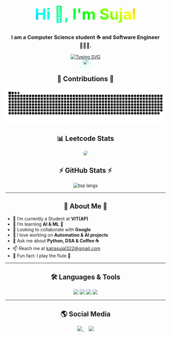 <h1 align="center" style="font-size: 3rem; background: linear-gradient(45deg, #00f, #0ff, #0f0, #ff0, #f00); -webkit-background-clip: text; -webkit-text-fill-color: transparent; animation: gradientMove 3s infinite alternate ease-in-out;">Hi 👋, I'm Sujal</h1>

<h3 align="center">I am a Computer Science student ☕ and Software Engineer 🧑🏼‍💻.</h3>

<div align="center">
    <a href="#">
        <img src="https://readme-typing-svg.demolab.com?font=Fira+Code&size=27&pause=1000&color=00FFFF&width=470&lines=Hello+Fellow+%3C%2FDevelopers%3E;Keep+Learning+%26+Building+%F0%9F%94%A7;Code%2C+Debug%2C+Repeat+%F0%9F%9A%80" alt="Typing SVG" />
    </a>
</div>

<div align="center">
    <img src="https://miro.medium.com/max/1400/1*OxT7UjIwhklKE8d8SFyo7g.gif" width="500" style="border-radius: 10px; box-shadow: 0px 0px 20px rgba(0, 255, 255, 0.5);"/>
</div>

<div align="center">
    <h2>🐍 Contributions 🐍</h2>
    <img alt="snake eating my contributions" src="https://raw.githubusercontent.com/platane/snk/output/github-contribution-grid-snake.svg" />
</div>

<h2 align="center">📊 Leetcode Stats</h2>
<p align="center">
    <img src="https://leetcard.jacoblin.cool/SUJAL_KALRA?theme=dark&font=Nunito&ext=heatmap" width="500" style="border-radius: 10px;"/>
</p>

<h2 align="center">⚡ GitHub Stats ⚡</h2>
<div align="center">
    <img width="400" src="https://github-readme-stats.vercel.app/api/top-langs/?username=sujalkalra&hide=HTML&langs_count=8&layout=compact&theme=react&border_radius=10&size_weight=0.5&count_weight=0.5&exclude_repo=github-readme-stats" alt="top langs" />
</div>

---

<h2 align="center">🚀 About Me 🚀</h2>
<ul>
    <li>🔭 I’m currently a Student at <b>VIT(AP)</b></li>
    <li>🌱 I’m learning <b>AI & ML</b> 🧠</li>
    <li>👯 Looking to collaborate with <b>Google</b></li>
    <li>🤖 I love working on <b>Automation & AI projects</b></li>
    <li>💬 Ask me about <b>Python, DSA & Coffee ☕</b></li>
    <li>📫 Reach me at <a href="mailto:kalrasujal322@gmail.com">kalrasujal322@gmail.com</a></li>
    <li>🎵 Fun fact: I play the flute 🪈</li>
</ul>

---

<h2 align="center">🛠 Languages & Tools</h2>
<div align="center">
    <img src="https://skillicons.dev/icons?i=python,java,js,ts,html,css" height="50"/>
    <img src="https://skillicons.dev/icons?i=react,nextjs,django,flask,express,fastapi" height="50"/>
    <img src="https://skillicons.dev/icons?i=mysql,mongodb,redis,prisma" height="50"/>
    <img src="https://skillicons.dev/icons?i=git,github,aws,vscode,vercel,supabase" height="50"/>
</div>

---

<h2 align="center">🌎 Social Media</h2>
<div align="center">
    <a href="https://www.linkedin.com/in/sujalkalra" target="_blank">
        <img src="https://skillicons.dev/icons?i=linkedin" height="50"/>
    </a>
    &nbsp; &nbsp;
    <a href="https://www.instagram.com/sujalkalra" target="_blank">
        <img src="https://skillicons.dev/icons?i=instagram" height="50"/>
    </a>
</div>


